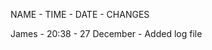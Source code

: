NAME - TIME - DATE - CHANGES
<!---Add the \ for a line break--->
James - 20:38 - 27 December - Added log file
